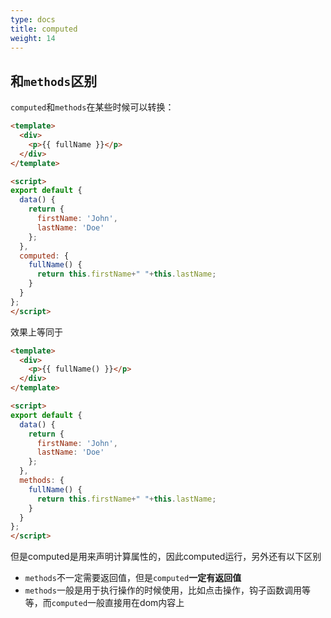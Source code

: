 ```yaml
---
type: docs
title: computed
weight: 14
---
```



## 和`methods`区别

`computed`和`methods`在某些时候可以转换：

```html
<template>
  <div>
    <p>{{ fullName }}</p>
  </div>
</template>

<script>
export default {
  data() {
    return {
      firstName: 'John',
      lastName: 'Doe'
    };
  },
  computed: {
    fullName() {
      return this.firstName+" "+this.lastName;
    }
  }
};
</script>
```
效果上等同于

```html
<template>
  <div>
    <p>{{ fullName() }}</p>
  </div>
</template>

<script>
export default {
  data() {
    return {
      firstName: 'John',
      lastName: 'Doe'
    };
  },
  methods: {
    fullName() {
      return this.firstName+" "+this.lastName;
    }
  }
};
</script>
```

但是computed是用来声明计算属性的，因此computed运行，另外还有以下区别

- `methods`不一定需要返回值，但是`computed`**一定有返回值**
- `methods`一般是用于执行操作的时候使用，比如点击操作，钩子函数调用等等，而`computed`一般直接用在dom内容上